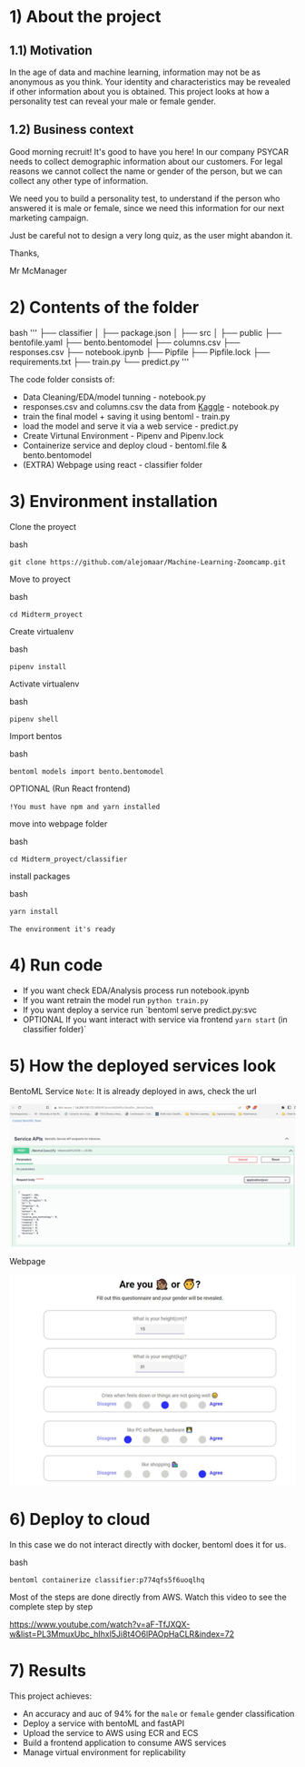 # 1) About the project

## 1.1) Motivation

In the age of data and machine learning, information may not be as anonymous as you think. Your identity and characteristics may be revealed if other information about you is obtained. This project looks at how a personality test can reveal your male or female gender.

## 1.2) Business context

Good morning recruit! It's good to have you here! In our company PSYCAR needs to collect demographic information about our customers. For legal reasons we cannot collect the name or gender of the person, but we can collect any other type of information.

We need you to build a personality test, to understand if the person who answered it is male or female, since we need this information for our next marketing campaign.

Just be careful not to design a very long quiz, as the user might abandon it.

Thanks,

Mr McManager

# 2) Contents of the folder

bash
'''
├── classifier
│ ├── package.json
│ ├── src
│ ├── public
├── bentofile.yaml
├── bento.bentomodel
├── columns.csv
├── responses.csv
├── notebook.ipynb
├── Pipfile
├── Pipfile.lock
├── requirements.txt
├── train.py
└── predict.py
'''

The code folder consists of:

- Data Cleaning/EDA/model tunning - notebook.py </li>
- responses.csv and columns.csv the data from [Kaggle](https://www.kaggle.com/datasets/miroslavsabo/young-people-survey) - notebook.py </li>
- train the final model + saving it using bentoml - train.py </li>
- load the model and serve it via a web service - predict.py </li>
- Create Virtunal Environment - Pipenv and Pipenv.lock </li>
- Containerize service and deploy cloud - bentoml.file & bento.bentomodel </li>
- (EXTRA) Webpage using react - classifier folder </li>

# 3) Environment installation

Clone the proyect

bash

```
git clone https://github.com/alejomaar/Machine-Learning-Zoomcamp.git
```

Move to proyect

bash

```
cd Midterm_proyect
```

Create virtualenv

bash

```
pipenv install
```

Activate virtualenv

bash

```
pipenv shell
```

Import bentos

bash

```
bentoml models import bento.bentomodel
```

OPTIONAL (Run React frontend)

`!You must have npm and yarn installed`

move into webpage folder

bash

```
cd Midterm_proyect/classifier
```

install packages

bash

```
yarn install
```

`The environment it's ready`

# 4) Run code

- If you want check EDA/Analysis process run notebook.ipynb
- If you want retrain the model run `python train.py`
- If you want deploy a service run `bentoml serve predict.py:svc
- OPTIONAL If you want interact with service via frontend `yarn start` (in classifier folder)`

# 5) How the deployed services look

BentoML Service
`Note`: It is already deployed in aws, check the url

![bentoml](img/bentoml_service.JPG)

Webpage

![webpage](img/frontend.JPG)

# 6) Deploy to cloud

In this case we do not interact directly with docker, bentoml does it for us.

bash

```
bentoml containerize classifier:p774qfs5f6uoqlhq
```

Most of the steps are done directly from AWS. Watch this video to see the complete step by step

https://www.youtube.com/watch?v=aF-TfJXQX-w&list=PL3MmuxUbc_hIhxl5Ji8t4O6lPAOpHaCLR&index=72

# 7) Results

This project achieves:

- An accuracy and auc of 94% for the `male` or `female` gender classification
- Deploy a service with bentoML and fastAPI
- Upload the service to AWS using ECR and ECS
- Build a frontend application to consume AWS services
- Manage virtual environment for replicability
